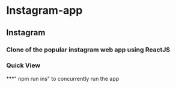 # Instagram-app

## Instagram
### Clone of the popular instagram web app using ReactJS 

### Quick View
***" npm run ins" to concurrently run the app
